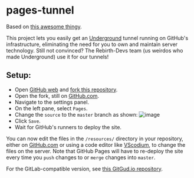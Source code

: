 # pages-tunnel
Based on [this awesome thingy](https://github.com/Karlheinzniebuhr/ghpages-fileserver).

This project lets you easily get an [Underground](https://github.com/undergroundstore/Underground) tunnel running on GitHub's infrastructure, eliminating the need for you to own and maintain server technology. Still not convinced? The Rebirth-Devs team (us weirdos who made Underground) use it for our tunnels!

## Setup:
  - Open [GitHub web](https://github.com) and [fork this repository](https://github.com/undergroundstore/pages-tunnel/fork).
  - Open the fork, still on [GitHub.com](https://github.com).
  - Navigate to the settings panel.
  - On the left pane, select `Pages`.
  - Change the `source` to the `master` branch as shown:
  ![image](https://user-images.githubusercontent.com/77066742/145821999-49ac135f-9481-4f0c-a86c-1922dada2d1d.png)
  - Click `Save`.
  - Wait for GitHub's runners to deploy the site.
  
You can now edit the files in the `/resources/` directory in your repository, either on [GitHub.com](https://github.com) or using a code editor like [VScodium](https://vscodium.com), to change the files on the server. Note that GitHub Pages will have to re-deploy the site every time you `push` changes to or `merge` changes into `master`.

For the GitLab-compatible version, see [this GitGud.io repository](https://gitgud.io/underground/pages-tunnel-gitlab-pages).

